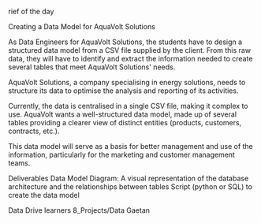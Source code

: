 rief of the day

Creating a Data Model for AquaVolt Solutions

As Data Engineers for AquaVolt Solutions, the students have to design a structured data model from a CSV file supplied by the client. From this raw data, they will have to identify and extract the information needed to create several tables that meet AquaVolt Solutions' needs.

AquaVolt Solutions, a company specialising in energy solutions, needs to structure its data to optimise the analysis and reporting of its activities.

Currently, the data is centralised in a single CSV file, making it complex to use. AquaVolt wants a well-structured data model, made up of several tables providing a clearer view of distinct entities (products, customers, contracts, etc.).

This data model will serve as a basis for better management and use of the information, particularly for the marketing and customer management teams.

Deliverables
Data Model Diagram: A visual representation of the database architecture and the relationships between tables
Script (python or SQL) to create the data model

Data
Drive learners 8_Projects/Data Gaetan
